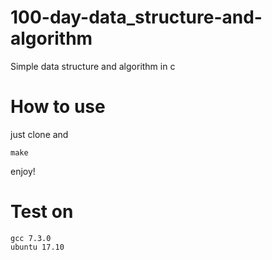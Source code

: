 # 100-day-data_structure-and-algorithm
Simple data structure and algorithm in c
# How to use
just clone and 
```
make
```
enjoy!
# Test on
```
gcc 7.3.0
ubuntu 17.10
```
